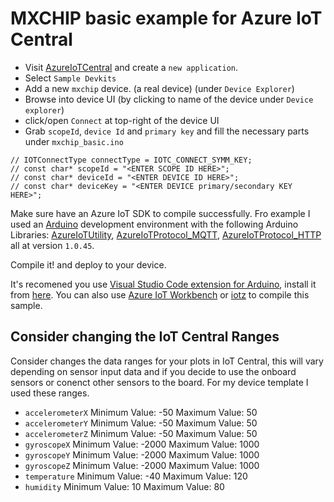 # MXCHIP basic example for Azure IoT Central

- Visit [AzureIoTCentral](https://apps.azureiotcentral.com) and create a `new application`.
- Select `Sample Devkits`
- Add a new `mxchip` device. (a real device) (under `Device Explorer`)
- Browse into device UI (by clicking to name of the device under `Device explorer`)
- click/open `Connect` at top-right of the device UI
- Grab `scopeId`, `device Id` and `primary key` and fill the necessary parts under `mxchip_basic.ino`

```
// IOTConnectType connectType = IOTC_CONNECT_SYMM_KEY;
// const char* scopeId = "<ENTER SCOPE ID HERE>";
// const char* deviceId = "<ENTER DEVICE ID HERE>";
// const char* deviceKey = "<ENTER DEVICE primary/secondary KEY HERE>";
```

Make sure have an Azure IoT SDK to compile successfully. Fro example I used an [Arduino](https://www.arduino.cc/en/main/software#download) development environment with the following Arduino Libraries: [AzureIoTUtility](https://github.com/Azure/azure-iot-arduino-utility), [AzureIoTProtocol_MQTT](https://github.com/Azure/azure-iot-arduino-protocol-mqtt), [AzureIoTProtocol_HTTP](https://github.com/Azure/azure-iot-arduino-protocol-http) all at version `1.0.45`.

Compile it! and deploy to your device.

It's recomened you use [Visual Studio Code extension for Arduino](https://github.com/Microsoft/vscode-arduino), install it from [here](https://marketplace.visualstudio.com/items?itemName=vsciot-vscode.vscode-arduino). You can also use [Azure IoT Workbench](https://microsoft.github.io/azure-iot-developer-kit/docs/get-started/#install-development-environment)
or [iotz](https://github.com/Azure/iotz) to compile this sample.

## Consider changing the IoT Central Ranges
Consider changes the data ranges for your plots in IoT Central, this will vary depending on sensor input data and if you decide to use the onboard sensors or conenct other sensors to the board. For my device template I used these ranges.
* `accelerometerX` Minimum Value: -50 Maximum Value: 50
* `accelerometerY` Minimum Value: -50 Maximum Value: 50
* `accelerometerZ` Minimum Value: -50 Maximum Value: 50
* `gyroscopeX` Minimum Value: -2000 Maximum Value: 1000
* `gyroscopeY` Minimum Value: -2000 Maximum Value: 1000
* `gyroscopeZ` Minimum Value: -2000 Maximum Value: 1000
* `temperature` Minimum Value: -40 Maximum Value: 120
* `humidity` Minimum Value: 10 Maximum Value: 80
